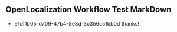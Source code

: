 ## OpenLocalization Workflow Test MarkDown
* 91df1b05-d709-47b4-8e8d-3c356c51bb0d thanks!

<!--HONumber=Jul16_HO5-->


